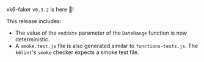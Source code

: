 xk6-faker `v0.3.2` is here 🎉!

This release includes:

- The value of the `enddate` parameter of the `DateRange` function is now deterministic.
- A `smoke.test.js` file is also generated similar to `functions-tests.js`. The `k6lint`'s `smoke` checker expects a smoke test file.
